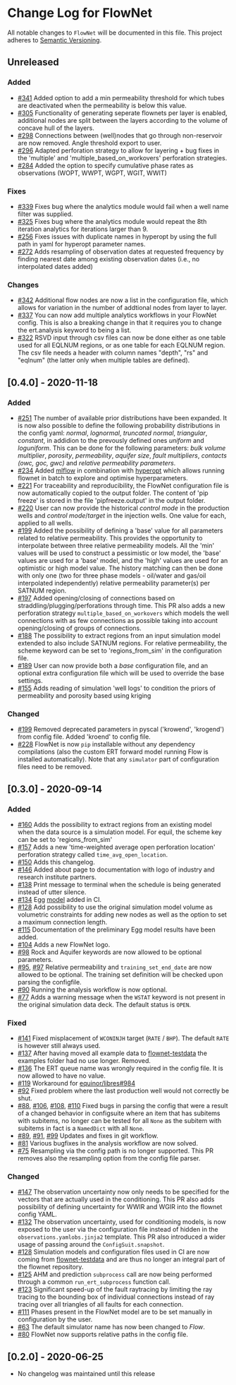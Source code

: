 # Change Log for FlowNet
All notable changes to `FlowNet` will be documented in this file.
This project adheres to [Semantic Versioning](https://semver.org/).

## Unreleased

### Added
- [#341](https://github.com/equinor/flownet/pull/341) Added option to add a min permeability threshold for which tubes are deactivated when the permeability is below this value.
- [#305](https://github.com/equinor/flownet/pull/305) Functionality of generating seperate flownets per layer is enabled, additional nodes are split between the layers according to the volume of concave hull of the layers.
- [#298](https://github.com/equinor/flownet/pull/298) Connections between (well)nodes that go through non-reservoir are now removed. Angle threshold export to user.
- [#296](https://github.com/equinor/flownet/pull/296) Adapted perforation strategy to allow for layering + bug fixes in the 'multiple' and 'multiple_based_on_workovers' perforation strategies.
- [#284](https://github.com/equinor/flownet/pull/284) Added the option to specify cumulative phase rates as observations (WOPT, WWPT, WGPT, WGIT, WWIT)

### Fixes
- [#339](https://github.com/equinor/flownet/pull/339) Fixes bug where the analytics module would fail when a well name filter was supplied.
- [#325](https://github.com/equinor/flownet/pull/325) Fixes bug where the analytics module would repeat the 8th iteration analytics for iterations larger than 9.
- [#256](https://github.com/equinor/flownet/pull/256) Fixes issues with duplicate names in hyperopt by using the full path in yaml for hyperopt parameter names.
- [#272](https://github.com/equinor/flownet/pull/272) Adds resampling of observation dates at requested frequency by finding nearest date among existing observation dates (i.e., no interpolated dates added)

### Changes
- [#342](https://github.com/equinor/flownet/pull/342) Additional flow nodes are now a list in the configuration file, which allows for variation in the number of addtional nodes from layer to layer.
- [#337](https://github.com/equinor/flownet/pull/337) You can now add multiple analytics workflows in your FlowNet config. This is also a breaking change in that it requires you to change the ert.analysis keyword to being a list.
- [#322](https://github.com/equinor/flownet/pull/322) RSVD input through csv files can now be done either as one table used for all EQLNUM regions, or as one table for each EQLNUM region. The csv file needs a header with column names "depth", "rs" and "eqlnum" (the latter only when multiple tables are defined).

## [0.4.0] - 2020-11-18

### Added
- [#251](https://github.com/equinor/flownet/pull/251) The number of available prior distributions have been expanded. It is now also possible to define the following probability distributions in the config yaml: _normal_, _lognormal_, _truncated normal_, _triangular_, _constant_, in addidion to the prevously defined ones _uniform_ and _loguniform_. This can be done for the following parameters: _bulk volume multiplier_, _porosity_, _permeability_, _aquifer size_, _fault multipliers_, _contacts (owc, goc, gwc)_ and _relative permeability parameters_.
- [#234](https://github.com/equinor/flownet/pull/234) Added [mlflow](https://www.mlflow.org/) in combination with [hyperopt](https://github.com/hyperopt/hyperopt) which allows running flownet in batch to explore and optimise hyperparameters.
- [#221](https://github.com/equinor/flownet/pull/221) For traceability and reproducibility, the FlowNet configuration file is now automatically copied to the output folder. The content of 'pip freeze' is stored in the file 'pipfreeze.output' in the output folder.
- [#220](https://github.com/equinor/flownet/pull/220) User can now provide the historical _control mode_ in the production wells and _control mode_/_target_ in the injection wells. One value for each, applied to all wells.
- [#199](https://github.com/equinor/flownet/pull/199) Added the possibility of defining a 'base' value for all parameters related to relative permeability. This provides the opportunity to interpolate between three relative permeability models. All the 'min' values will be used to construct a pessimistic or low model, the 'base' values are used for a 'base' model, and the 'high' values are used for an optimistic or high model value. The history matching can then be done with only one (two for three phase models - oil/water and gas/oil interpolated independently) relative permeability parameter(s) per SATNUM region.
- [#197](https://github.com/equinor/flownet/pull/197) Added opening/closing of connections based on straddling/plugging/perforations through time. This PR also adds a new perforation strategy `multiple_based_on_workovers` which models the well connections with as few connections as possible taking into account opening/closing of groups of connections. 
- [#188](https://github.com/equinor/flownet/pull/188) The possibility to extract regions from an input simulation model extended to also include SATNUM regions. For relative permeability, the scheme keyword can be set to 'regions_from_sim' in the configuration file.
- [#189](https://github.com/equinor/flownet/pull/189) User can now provide both a _base_ configuration file, and an optional extra configuration file which will be used to override the base settings.
- [#155](https://github.com/equinor/flownet/pull/155) Adds reading of simulation 'well logs' to condition the priors of permeability and porosity based using kriging

### Changed
- [#199](https://github.com/equinor/flownet/pull/199) Removed deprecated parameters in pyscal ('krowend', 'krogend') from config file. Added 'kroend' to config file. 
- [#228](https://github.com/equinor/flownet/pull/228) FlowNet is now `pip` installable without any dependency compilations (also the custom ERT forward model running Flow is installed automatically). Note that any `simulator` part of configuration files need to be removed.


## [0.3.0] - 2020-09-14
### Added
- [#160](https://github.com/equinor/flownet/pull/160) Adds the possibility to extract regions from an existing model when the data source is a simulation model. For equil, the scheme key can be set to 'regions_from_sim'
- [#157](https://github.com/equinor/flownet/pull/157) Adds a new 'time-weighted average open perforation location' perforation strategy called `time_avg_open_location`. 
- [#150](https://github.com/equinor/flownet/pull/150) Adds this changelog.
- [#146](https://github.com/equinor/flownet/pull/146) Added about page to documentation with logo of industry and research institute partners.
- [#138](https://github.com/equinor/flownet/pull/138) Print message to terminal when the schedule is being generated instead of utter silence.
- [#134](https://github.com/equinor/flownet/pull/134) Egg [model](https://github.com/equinor/flownet-testdata/blob/master/egg/ci_config/assisted_history_matching.yml) added in CI.
- [#128](https://github.com/equinor/flownet/pull/128) Add possibility to use the original simulation model volume as volumetric constraints for adding new nodes as well as the option to set a maximum connection length.
- [#115](https://github.com/equinor/flownet/pull/115) Documentation of the preliminary Egg model results have been added.
- [#104](https://github.com/equinor/flownet/pull/104) Adds a new FlowNet logo.
- [#98](https://github.com/equinor/flownet/pull/98) Rock and Aquifer keywords are now allowed to be optional parameters.
- [#95](https://github.com/equinor/flownet/pull/95), [#97](https://github.com/equinor/flownet/pull/97) Relative permeability and `training_set_end_date` are now allowed to be optional. The training set definition will be checked upon parsing the configfile.
- [#90](https://github.com/equinor/flownet/pull/90) Running the analysis workflow is now optional.
- [#77](https://github.com/equinor/flownet/pull/77) Adds a warning message when the `WSTAT` keyword is not present in the original simulation data deck. The default status is `OPEN`.

### Fixed
- [#141](https://github.com/equinor/flownet/pull/141) Fixed misplacement of `WCONINJH` target (`RATE` / `BHP`). The default `RATE` is however still always used.
- [#137](https://github.com/equinor/flownet/pull/137) After having moved all example data to [flownet-testdata](https://github.com/equinor/flownet-testdata) the examples folder had no use longer. Removed.
- [#136](https://github.com/equinor/flownet/pull/136) The ERT queue name was wrongly required in the config file. It is now allowed to have no value.
- [#119](https://github.com/equinor/flownet/pull/119) Workaround for [equinor/libres#984](https://github.com/equinor/libres/issues/984)
- [#92](https://github.com/equinor/flownet/pull/92) Fixed problem where the last production well would not correctly be shut.
- [#88](https://github.com/equinor/flownet/pull/88), [#106](https://github.com/equinor/flownet/pull/92), [#108](https://github.com/equinor/flownet/pull/108), [#110](https://github.com/equinor/flownet/pull/110) Fixed bugs in parsing the config that were a result of a changed behavior in configsuite where an item that has subitems with subitems, no longer can be tested for all `None` as the subitem with subitems in fact is a `NamedDict` with all `None`.
- [#89](https://github.com/equinor/flownet/pull/89), [#91](https://github.com/equinor/flownet/pull/91), [#99](https://github.com/equinor/flownet/pull/99) Updates and fixes in git workflow.
- [#81](https://github.com/equinor/flownet/pull/81) Various bugfixes in the analysis workflow are now solved.
- [#75](https://github.com/equinor/flownet/pull/75) Resampling via the config path is no longer supported. This PR removes also the resampling option from the config file parser.
 
### Changed
- [#147](https://github.com/equinor/flownet/pull/147) The observation uncertainty now only needs to be specified for the vectors that are actually used in the conditioning. This PR also adds possibility of defining uncertainty for WWIR and WGIR into the flownet config YAML.
- [#132](https://github.com/equinor/flownet/pull/132) The observation uncertainty, used for conditioning models, is now exposed to the user via the configuration file instead of hidden in the `observations.yamlobs.jinja2` template. This PR also introduced a wider usage of passing around the `ConfigSuit.snapshot`.
- [#128](https://github.com/equinor/flownet/pull/117) Simulation models and configuration files used in CI are now coming from [flownet-testdata](https://github.com/equinor/flownet-testdata) and are thus no longer an integral part of the flownet repository.
- [#125](https://github.com/equinor/flownet/pull/125) AHM and prediction `subprocess` call are now being performed through a common `run_ert_subprocess` function call.
- [#123](https://github.com/equinor/flownet/pull/123) Significant speed-up of the fault raytracing by limiting the ray tracing to the bounding box of individual connections instead of ray tracing over all triangles of all faults for each connection.
- [#111](https://github.com/equinor/flownet/pull/111) Phases present in the FlowNet model are to be set manually in configuration by the user.
- [#63](https://github.com/equinor/flownet/pull/63) The default simulator name has now been changed to _Flow_.
- [#80](https://github.com/equinor/flownet/pull/80) FlowNet now supports relative paths in the config file.

## [0.2.0] - 2020-06-25

- No changelog was maintained until this release
